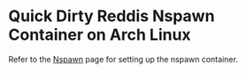 # Quick Dirty Reddis Nspawn Container on Arch Linux

Refer to the [Nspawn](nspawn.md) page for setting up the nspawn container.
